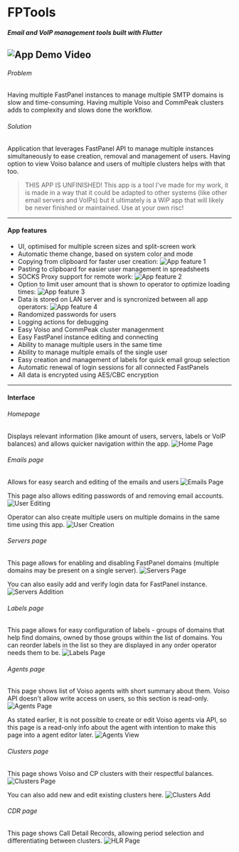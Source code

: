 # FPTools
##### Email and VoIP management tools built with Flutter
![App Demo Video](assets/app_demo.gif)
---
###### Problem
Having multiple FastPanel instances to manage multiple SMTP domains is slow and time-consuming. Having multiple Voiso and CommPeak clusters adds to complexity and slows done the workflow.
###### Solution
Application that leverages FastPanel API to manage multiple instances simultaneously to ease creation, removal and management of users. Having option to view Voiso balance and users of multiple clusters helps with that too.
> THIS APP IS UNFINISHED! This app is a tool I've made for my work, it is made in a way that it could be adapted to other systems (like other email servers and VoIPs) but it ultimately is a WiP app that will likely be never finished or maintained. Use at your own risc!
---
#### App features
 - UI, optimised for multiple screen sizes and split-screen work
 - Automatic theme change, based on system color and mode
 - Copying from clipboard for faster user creation:
 ![App feature 1](assets/app_feature_clipboard.png)
 - Pasting to clipboard for easier user management in spreadsheets
 - SOCKS Proxy support for remote work:
 ![App feature 2](assets/app_feature_proxy.png)
 - Option to limit user amount that is shown to operator to optimize loading times:
 ![App feature 3](assets/app_feature_limit_users.png)
 - Data is stored on LAN server and is syncronized between all app operators:
 ![App feature 4](assets/app_feature_updates.png)
 - Randomized passwords for users
 - Logging actions for debugging
 - Easy Voiso and CommPeak cluster managenment
 - Easy FastPanel instance editing and connecting
 - Ability to manage multiple users in the same time
 - Ability to manage multiple emails of the single user
 - Easy creation and management of labels for quick email group selection
 - Automatic renewal of login sessions for all connected FastPanels
 - All data is encrypted using AES/CBC encryption

 ---
 #### Interface
 ###### Homepage
 Displays relevant information (like amount of users, servers, labels or VoIP balances) and allows quicker navigation within the app.
 ![Home Page](assets/app_section_home.png)
 
###### Emails page
Allows for easy search and editing of the emails and users
 ![Emails Page](assets/app_section_emails.png)
 
This page also allows editing passwords of and removing email accounts.
![User Editing](assets/app_section_emails_edit.png)

Operator can also create multiple users on multiple domains in the same time using this app.
![User Creation](assets/app_section_emails_create.png)

###### Servers page
This page allows for enabling and disabling FastPanel domains (multiple domains may be present on a single server).
 ![Servers Page](assets/app_section_servers.png)
 
You can also easily add and verify login data for FastPanel instance.
 ![Servers Addition](assets/app_section_servers_add.png)
 
###### Labels page 
This page allows for easy configuration of labels - groups of domains that help find domains, owned by those groups within the list of domains.
You can reorder labels in the list so they are displayed in any order operator needs them to be.
 ![Labels Page](assets/app_section_labels.png)

###### Agents page
This page shows list of Voiso agents with short summary about them. Voiso API doesn't allow write access on users, so this section is read-only.
 ![Agents Page](assets/app_section_agents.png)
 
As stated earlier, it is not possible to create or edit Voiso agents via API, so this page is a read-only info about the agent with intention to make this page into a agent editor later.
 ![Agents View](assets/app_section_agents_view.png)

###### Clusters page
This page shows Voiso and CP clusters with their respectful balances.
 ![Clusters Page](assets/app_section_clusters.png)
 
You can also add new and edit existing clusters here.
 ![Clusters Add](assets/app_section_clusters_add.png)


###### CDR page
This page shows Call Detail Records, allowing period selection and differentiating between clusters.
 ![HLR Page](assets/app_section_cdr.png)
